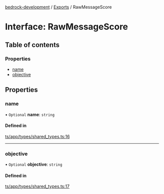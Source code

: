 [bedrock-development](../README.md) / [Exports](../modules.md) / RawMessageScore

# Interface: RawMessageScore

## Table of contents

### Properties

- [name](RawMessageScore.md#name)
- [objective](RawMessageScore.md#objective)

## Properties

### name

• `Optional` **name**: `string`

#### Defined in

[ts/app/types/shared_types.ts:16](https://github.com/DauntlessStudio/Bedrock-Developments/blob/9a78313/ts/app/types/shared_types.ts#L16)

___

### objective

• `Optional` **objective**: `string`

#### Defined in

[ts/app/types/shared_types.ts:17](https://github.com/DauntlessStudio/Bedrock-Developments/blob/9a78313/ts/app/types/shared_types.ts#L17)

